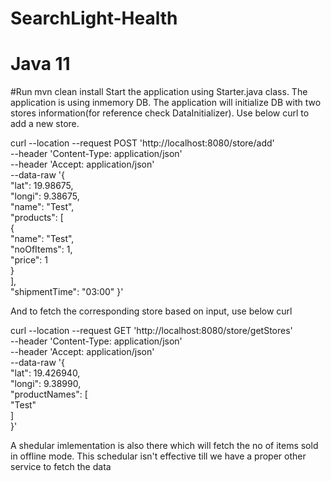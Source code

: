 # SearchLight-Health
# Java 11
#Run mvn clean install
Start the application using Starter.java class.
The application is using inmemory DB.
The application will initialize DB with two stores information(for reference check DataInitializer).
Use below curl to add a new store. 

curl --location --request POST 'http://localhost:8080/store/add' \
--header 'Content-Type: application/json' \
--header 'Accept: application/json' \
--data-raw '{  
   "lat": 19.98675,  
   "longi": 9.38675,  
   "name": "Test",  
   "products": [  
     {  
       "name": "Test",  
       "noOfItems": 1,  
       "price": 1  
     }  
   ],  
   "shipmentTime": "03:00"
 }'
 
And to fetch the corresponding store based on input, use below curl 

curl --location --request GET 'http://localhost:8080/store/getStores' \
--header 'Content-Type: application/json' \
--header 'Accept: application/json' \
--data-raw '{  
   "lat": 19.426940,  
   "longi": 9.38990,  
   "productNames": [  
     "Test"  
   ]  
 }' 
 
A shedular imlementation is also there which will fetch the no of items sold in offline mode.
This schedular isn't effective till we have a proper other service to fetch the data 
